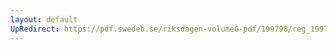 ```yaml
---
layout: default
UpRedirect: https://pdf.swedeb.se/riksdagen-volumeG-pdf/199798/reg_199798/reg_199798_0106.pdf
---
```

